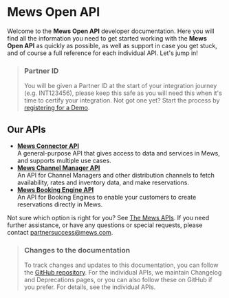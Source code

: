 # Mews Open API

Welcome to the __Mews Open API__ developer documentation. Here you will find all the information you need to get started working with the __Mews Open API__ as quickly as possible, as well as support in case you get stuck, and of course a full reference for each individual API. Let's jump in!

> ### Partner ID
> You will be given a Partner ID at the start of your integration journey (e.g. INT123456), please keep this safe as you will need this when it's time to certify your integration.
> Not got one yet? Start the process by [registering for a Demo](https://www.mews.com/en/products/marketplace).

## Our APIs

* **[Mews Connector API](https://mews-systems.gitbook.io/connector-api/)**<br>A general-purpose API that gives access to data and services in Mews, and supports multiple use cases.
* **[Mews Channel Manager API](https://mews-systems.gitbook.io/channel-manager-api/)**<br>An API for Channel Managers and other distribution channels to fetch availability, rates and inventory data, and make reservations.
* **[Mews Booking Engine API](https://mews-systems.gitbook.io/booking-engine-guide/)**<br>An API for Booking Engines to enable your customers to create reservations directly in Mews.

Not sure which option is right for you? See [The Mews APIs](the-mews-apis/README.md).
If you need further assistance, or have any questions or special requests, please contact [partnersuccess@mews.com](mailto:partnersuccess@mews.com).

> ### Changes to the documentation
> To track changes and updates to this documentation, you can follow the [GitHub repository](https://github.com/MewsSystems/gitbook-open-api/tree/master).
> For the individual APIs, we maintain Changelog and Deprecations pages, or you can also follow these on GitHub if you prefer.
> For details, see the individual APIs.

